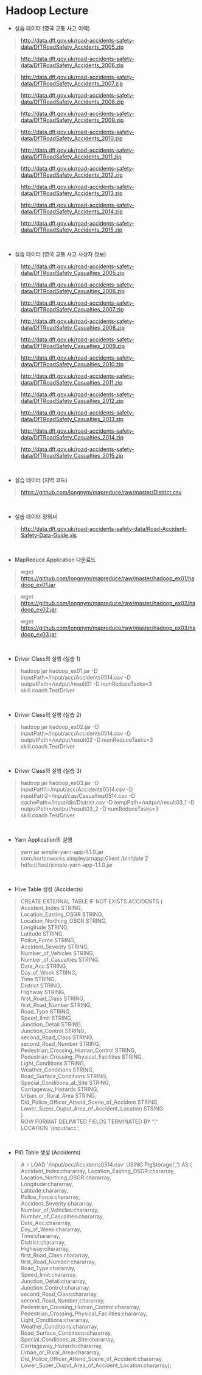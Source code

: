 Hadoop Lecture
==================

- 실습 데이터 (영국 교통 사고 이력)

> http://data.dft.gov.uk/road-accidents-safety-data/DfTRoadSafety_Accidents_2005.zip

> http://data.dft.gov.uk/road-accidents-safety-data/DfTRoadSafety_Accidents_2006.zip

> http://data.dft.gov.uk/road-accidents-safety-data/DfTRoadSafety_Accidents_2007.zip

> http://data.dft.gov.uk/road-accidents-safety-data/DfTRoadSafety_Accidents_2008.zip

> http://data.dft.gov.uk/road-accidents-safety-data/DfTRoadSafety_Accidents_2009.zip

> http://data.dft.gov.uk/road-accidents-safety-data/DfTRoadSafety_Accidents_2010.zip

> http://data.dft.gov.uk/road-accidents-safety-data/DfTRoadSafety_Accidents_2011.zip

> http://data.dft.gov.uk/road-accidents-safety-data/DfTRoadSafety_Accidents_2012.zip

> http://data.dft.gov.uk/road-accidents-safety-data/DfTRoadSafety_Accidents_2013.zip

> http://data.dft.gov.uk/road-accidents-safety-data/DfTRoadSafety_Accidents_2014.zip

> http://data.dft.gov.uk/road-accidents-safety-data/DfTRoadSafety_Accidents_2015.zip

<br>

- 실습 데이터 (영국 교통 사고 사상자 정보)

> http://data.dft.gov.uk/road-accidents-safety-data/DfTRoadSafety_Casualties_2005.zip

> http://data.dft.gov.uk/road-accidents-safety-data/DfTRoadSafety_Casualties_2006.zip

> http://data.dft.gov.uk/road-accidents-safety-data/DfTRoadSafety_Casualties_2007.zip

> http://data.dft.gov.uk/road-accidents-safety-data/DfTRoadSafety_Casualties_2008.zip

> http://data.dft.gov.uk/road-accidents-safety-data/DfTRoadSafety_Casualties_2009.zip

> http://data.dft.gov.uk/road-accidents-safety-data/DfTRoadSafety_Casualties_2010.zip

> http://data.dft.gov.uk/road-accidents-safety-data/DfTRoadSafety_Casualties_2011.zip

> http://data.dft.gov.uk/road-accidents-safety-data/DfTRoadSafety_Casualties_2012.zip

> http://data.dft.gov.uk/road-accidents-safety-data/DfTRoadSafety_Casualties_2013.zip

> http://data.dft.gov.uk/road-accidents-safety-data/DfTRoadSafety_Casualties_2014.zip

> http://data.dft.gov.uk/road-accidents-safety-data/DfTRoadSafety_Casualties_2015.zip

<br>

- 실습 데이터 (지역 코드)

> https://github.com/longnym/mapreduce/raw/master/District.csv

<br>

- 실습 데이터 정의서

> http://data.dft.gov.uk/road-accidents-safety-data/Road-Accident-Safety-Data-Guide.xls

<br>

- MapReduce Application 다운로드

> wget https://github.com/longnym/mapreduce/raw/master/hadoop_ex01/hadoop_ex01.jar

> wget https://github.com/longnym/mapreduce/raw/master/hadoop_ex02/hadoop_ex02.jar

> wget https://github.com/longnym/mapreduce/raw/master/hadoop_ex03/hadoop_ex03.jar

<br>

- Driver Class의 실행 (실습 1)

>hadoop jar hadoop_ex01.jar -D inputPath=/input/acc/Accidents0514.csv -D outputPath=/output/result01 -D numReduceTasks=3 skill.coach.TestDriver

<br>

- Driver Class의 실행 (실습 2)

>hadoop jar hadoop_ex02.jar -D inputPath=/input/acc/Accidents0514.csv -D outputPath=/output/result02 -D numReduceTasks=3 skill.coach.TestDriver

<br>

- Driver Class의 실행 (실습 3)

>hadoop jar hadoop_ex03.jar -D inputPath1=/input/acc/Accidents0514.csv -D inputPath2=/input/cas/Casualties0514.csv -D cachePath=/input/dis/District.csv -D tempPath=/output/result03_1 -D outputPath=/output/result03_2 -D numReduceTasks=3 skill.coach.TestDriver

<br>

- Yarn Application의 실행

>yarn jar simple-yarn-app-1.1.0.jar com.hortonworks.simpleyarnapp.Client /bin/date 2 hdfs:///test/simple-yarn-app-1.1.0.jar

<br>

- Hive Table 생성 (Accidents)

>CREATE EXTERNAL TABLE IF NOT EXISTS ACCIDENTS (
<br>Accident_Index           STRING,
<br>Location_Easting_OSGR    STRING,
<br>Location_Northing_OSGR   STRING,
<br>Longitude                STRING,
<br>Latitude                 STRING,
<br>Police_Force             STRING,
<br>Accident_Severity        STRING,
<br>Number_of_Vehicles       STRING,
<br>Number_of_Casualties     STRING,
<br>Date_Acc                 STRING,
<br>Day_of_Week              STRING,
<br>Time                     STRING,
<br>District                 STRING,
<br>Highway                  STRING,
<br>first_Road_Class           STRING,
<br>first_Road_Number          STRING,
<br>Road_Type                STRING,
<br>Speed_limit              STRING,
<br>Junction_Detail          STRING,
<br>Junction_Control         STRING,
<br>second_Road_Class           STRING,
<br>second_Road_Number          STRING,
<br>Pedestrian_Crossing_Human_Control            STRING,
<br>Pedestrian_Crossing_Physical_Facilities      STRING,
<br>Light_Conditions                             STRING,
<br>Weather_Conditions                           STRING,
<br>Road_Surface_Conditions                      STRING,
<br>Special_Conditions_at_Site                   STRING,
<br>Carriageway_Hazards                          STRING,
<br>Urban_or_Rural_Area                          STRING,
<br>Did_Police_Officer_Attend_Scene_of_Accident  STRING,
<br>Lower_Super_Ouput_Area_of_Accident_Location  STRING
<br>)
<br>ROW FORMAT DELIMITED FIELDS TERMINATED BY ","
<br>LOCATION '/input/acc';

<br>

- PIG Table 생성 (Accidents)

>A = LOAD '/input/acc/Accidents0514.csv' USING PigStorage(',') AS (
<br>Accident_Index:chararray, Location_Easting_OSGR:chararray, Location_Northing_OSGR:chararray, 
<br>Longitude:chararray, 
<br>Latitude:chararray, 
<br>Police_Force:chararray, 
<br>Accident_Severity:chararray, 
<br>Number_of_Vehicles:chararray, 
<br>Number_of_Casualties:chararray, 
<br>Date_Acc:chararray, 
<br>Day_of_Week:chararray, 
<br>Time:chararray, 
<br>District:chararray, 
<br>Highway:chararray, 
<br>first_Road_Class:chararray, 
<br>first_Road_Number:chararray, 
<br>Road_Type:chararray, 
<br>Speed_limit:chararray, 
<br>Junction_Detail:chararray, 
<br>Junction_Control:chararray, 
<br>second_Road_Class:chararray, 
<br>second_Road_Number:chararray, 
<br>Pedestrian_Crossing_Human_Control:chararray, 
<br>Pedestrian_Crossing_Physical_Facilities:chararray, 
<br>Light_Conditions:chararray, 
<br>Weather_Conditions:chararray, 
<br>Road_Surface_Conditions:chararray, 
<br>Special_Conditions_at_Site:chararray, 
<br>Carriageway_Hazards:chararray, 
<br>Urban_or_Rural_Area:chararray, 
<br>Did_Police_Officer_Attend_Scene_of_Accident:chararray, 
<br>Lower_Super_Ouput_Area_of_Accident_Location:chararray);
